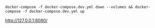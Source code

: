```
docker-compose -f docker-compose.dev.yml down --volumes && docker-compose -f docker-compose.dev.yml up
```
http://127.0.0.1:8080/